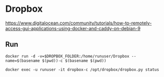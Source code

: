 # Dropbox

https://www.digitalocean.com/community/tutorials/how-to-remotely-access-gui-applications-using-docker-and-caddy-on-debian-9

## Run

```
docker run -d -v=$DROPBOX_FOLDER:/home/runuser/Dropbox --name=$(basename $(pwd))-c $(basename $(pwd))
```

```
docker exec -u runuser -it dropbox-c /opt/dropbox/dropbox.py status
```




